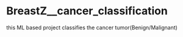 # BreastZ__cancer_classification
this ML based project classifies the cancer tumor(Benign/Malignant)
